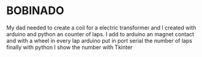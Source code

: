 # BOBINADO

My dad needed to create a coil for a electric transformer and I created with arduino and python an counter of laps.
I add to arduino an magnet contact and with a wheel in every lap arduino put in port serial the number of laps finally with python I show the number with Tkinter

